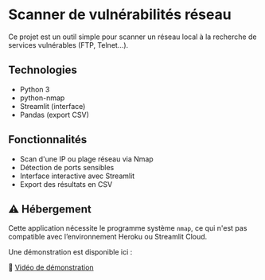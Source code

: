 # Scanner de vulnérabilités réseau

Ce projet est un outil simple pour scanner un réseau local à la recherche de services vulnérables (FTP, Telnet...).

## Technologies

- Python 3
- python-nmap
- Streamlit (interface)
- Pandas (export CSV)

## Fonctionnalités

- Scan d'une IP ou plage réseau via Nmap
- Détection de ports sensibles
- Interface interactive avec Streamlit
- Export des résultats en CSV

## ⚠️ Hébergement

Cette application nécessite le programme système `nmap`, ce qui n'est pas compatible avec l’environnement Heroku ou Streamlit Cloud.

Une démonstration est disponible ici :

🔗 [Vidéo de démonstration]([https://drive.google.com/...](https://youtu.be/AHYcM0eytTE))  
